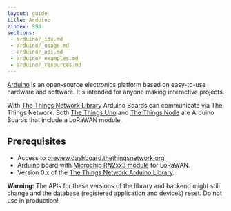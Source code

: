 ```yaml
---
layout: guide
title: Arduino
zindex: 998
sections:
 - arduino/_ide.md
 - arduino/_usage.md
 - arduino/_api.md
 - arduino/_examples.md
 - arduino/_resources.md
---
```


[Arduino](https://www.arduino.cc/en/Guide/Introduction) is an open-source electronics platform based on easy-to-use hardware and software. It's intended for anyone making interactive projects.

With [The Things Network Library](https://github.com/thethingsnetwork/arduino-device-lib) Arduino Boards can communicate via The Things Network. Both [The Things Uno](/uno/) and [The Things Node](/node/) are Arduino Boards that include a LoRaWAN module.

## Prerequisites

* Access to [preview.dashboard.thethingsnetwork.org](https://preview.dashboard.thethingsnetwork.org/).
* Arduino board with [Microchip RN2xx3 module](http://www.microchip.com/design-centers/wireless-connectivity/embedded-wireless/lora-technology) for LoRaWAN.
* Version 0.x of the [The Things Network Arduino Library](https://github.com/thethingsnetwork/arduino-device-lib).

<div class="alert alert-danger"><strong>Warning:</strong> The APIs for these versions of the library and backend might still change and the database (registered application and devices) reset. Do not use in production!</div>